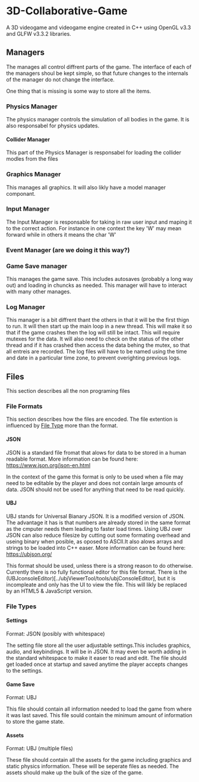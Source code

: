 # 3D-Collaborative-Game
A 3D videogame and videogame engine created in C++ using OpenGL v3.3 and GLFW v3.3.2 libraries.
<!--## Table of Contents
* [Files](##-Files)
  * [File Formats](#-File-Formats)
    * [JSON](#-JSON)
    * [UBJ](#-UBJ)
  * File Types
    * Settings
    * Game Save
    * Assets
-->
## Managers
The manages all control diffrent parts of the game. The interface of each of the managers shoul be kept simple, so that future changes to the internals of the manager do not change the interface.

One thing that is missing is some way to store all the items.
### Physics Manager
The physics manager controls the simulation of all bodies in the game. It is also responsabel for physics updates.
#### Collider Manager
This part of the Physics Manager is responsabel for loading the collider modles from the files
### Graphics Manager
This manages all graphics. It will also likly have a model manager componant.
### Input Manager
The Input Manager is responsable for taking in raw user input and maping it to the correct action. For instance in one context the key 'W' may mean forward while in others it means the char 'W'
### Event Manager (are we doing it this way?)
### Game Save manager
This manages the game save. This includes autosaves (probably a long way out) and loading in chuncks as needed. This manager will have to interact with many other manages.
### Log Manager
This manager is a bit diffrent thant the others in that it will be the first thign to run. It will then start up the main loop in a new thread. This will make it so that if the game crashes then the log will still be intact. This will require mutexes for the data. It will also need to check on the status of the other thread and if it has crashed then access the data behing the mutex, so that all entreis are recorded. The log files will have to be named using the time and date in a particular time zone, to prevent overighting previous logs.
## Files
This section describes all the non programing files
### File Formats
This section describes how the files are encoded. The file extention is influenced by [File Type](#File-Type) more than the format.
#### JSON
JSON is a standard file fromat that alows for data to be stored in a human readable format. More information can be found here: https://www.json.org/json-en.html

In the context of the game this format is only to be used when a file may need to be editable by the player and does not contain large amounts of data. JSON should not be used for anything that need to be read quickly.
#### UBJ
UBJ stands for Universal Bianary JSON. It is a modified version of JSON. The advantage it has is that numbers are already stored in the same format as the cmputer needs them leading to faster load times. Using UBJ over JSON can also reduce filesize by cutting out some formating overhead and useing binary when posible, as oposed to ASCII.It also alows arrays and strings to be loaded into C++ easer. More information can be found here: https://ubjson.org/

This format should be used, unless there is a strong reason to do otherwise. Currently there is no fully functional editor for this file format. There is the (UBJconsoleEditor)[../ubjViewerTool/tools/ubjConsoleEditor], but it is incompleate and only has the UI to view the file. This will likly be replaced by an HTML5 & JavaScript version.
### File Types
#### Settings
Format: JSON (posibly with whitespace)

The setting file store all the user adjustable settings.This includes graphics, audio, and keybindings. It will be in JSON. It may even be worth adding in the standard whitespace to make it easer to read and edit. The file should get loaded once at startup and saved anytime the player accepts changes to the settings.
#### Game Save
Format: UBJ

This file should contain all information needed to load the game from where it was last saved. This file sould contain the minimum amount of information to store the game state.
#### Assets
Format: UBJ (multiple files)

These file should contain all the assets for the game including graphics and static physics information. These will be seperate files as needed. The assets should make up the bulk of the size of the game.

